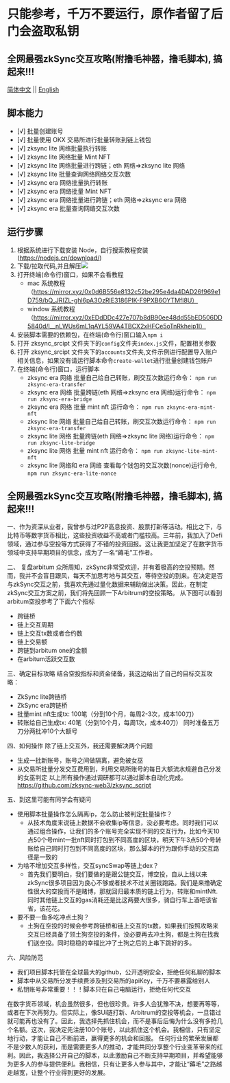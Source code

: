 # 只能参考，千万不要运行，原作者留了后门会盗取私钥

## 全网最强zkSync交互攻略(附撸毛神器，撸毛脚本), 搞起来!!!

<p align="left">
<a href="./README.md">简体中文</a> ||   <a href="./README.en.md">English</a>
</p>

## 脚本能力

- [√] 批量创建账号
- [√] 批量使用 OKX 交易所进行批量转账到链上钱包
- [√] zksync lite 网络批量执行转账
- [√] zksync lite 网络批量 Mint NFT
- [√] zksync lite 网络批量进行跨链；eth 网络=>zksync lite 网络
- [√] zksync lite 批量查询网络网络交互次数
- [√] zksync era 网络批量执行转账
- [√] zksync era 网络批量 Mint NFT
- [√] zksync era 网络批量进行跨链；eth 网络=>zksync era 网络
- [√] zksync era 批量查询网络交互次数

## 运行步骤

1. 根据系统进行下载安装 Node，自行搜索教程安装 (https://nodejs.cn/download/)
2. 下载/拉取代码,并且解压<img src="./pull_code.jpg"></img>
3. 打开终端(命令行)窗口，如果不会看教程
   - mac 系统教程（https://mirror.xyz/0x0d6B556e8132c52be295e4da4DAD26f969e1D759/bQ_JRIZL-ghl6pA3OzRlE3186PIK-F9PXB6OYTMfl8U）
   - window 系统教程（https://mirror.xyz/0xEDdDDc427e707b8dB90ee48dd55bED506DD5840d/l__nLWUs6mL1qAYL59VA4TBCX2xHFCe5oTnRkheip1I）
4. 安装脚本需要的依赖包，在终端(命令行)窗口输入`npm i`
5. 打开 zksync_srcipt 文件夹下的`config`文件夹`index.js`文件，配置相关参数
6. 打开 zksync_srcipt 文件夹下的`accounts`文件夹,文件示例进行配置导入账户相关信息，如果没有请运行脚本命令`create-wallet`进行批量创建钱包账户
7. 在终端(命令行)窗口，运行脚本
   - zksync era 网络 批量自己给自己转账，刷交互次数运行命令： `npm run zksync-era-transfer`
   - zksync era 网络 批量跨链(eth 网络=>zksync era 网络)运行命令： `npm run zksync-era-bridge`
   - zksync era 网络 批量 mint nft 运行命令： `npm run zksync-era-mint-nft`
   - zksync lite 网络 批量自己给自己转账，刷交互次数运行命令： `npm run zksync-era-transfer`
   - zksync lite 网络 批量跨链(eth 网络=>zksync lite 网络)运行命令： `npm run zksync-lite-bridge`
   - zksync lite 网络 批量 mint nft 运行命令： `npm run zksync-lite-mint-nft`
   - zksync lite 网络和 era 网络 查看每个钱包的交互次数(nonce)运行命令, `npm run zksync-era-lite-nonce`

## 全网最强zkSync交互攻略(附撸毛神器，撸毛脚本), 搞起来!!!

一、作为资深从业者，我曾参与过P2P高息投资、股票打新等活动。相比之下，与比特币等数字货币相比，这些投资收益不高或者门槛较高。三年前，我加入了Defi领域，通过参与空投等方式获得了不错的投资回报。这让我更加坚定了在数字货币领域中支持早期项目的信念，成为了一名“薅毛”工作者。

二、 复盘arbitum 众所周知，zkSync非常受欢迎，并有着极高的空投预期。然而，我并不会盲目跟风，每天不加思考地与其交互，等待空投的到来。在决定是否与zkSync交互之前，我喜欢先通过量化数据来辅助做出决策。因此，在制定zkSync交互方案之前，我们将先回顾一下Arbitrum的空投策略。 从下图可以看到arbitum空投参考了下面六个指标
   - 跨链桥
   - 链上交互周期
   - 链上交互tx数或者合约数
   - 链上交易额
   - 跨链到arbitum one的金额
   - 在arbitum活跃交互数

三、确定目标攻略 结合空投指标和资金储备，我这边给出了自己的目标交互攻略：
   - ZkSync lite跨链桥
   - ZkSync era跨链桥
   - 批量mint nft生成tx: 100笔（分到10个月，每周2-3次，成本100刀）
   - 转账给自己生成tx: 40笔（分到10个月，每周1次，成本40刀） 同时准备五万刀分两批冲10个大额号

四、如何操作 除了链上交互外，我还需要解决两个问题
   - 生成一批新账号，账号之间做隔离，避免被女巫
   - 从交易所批量分发交互费用到，利用交易所账号的每日大额流水规避自己分发的女巫判定
以上所有操作通过调研都可以通过脚本自动化完成。
https://github.com/zksync-web3/zksync_script

五、到这里可能有同学会有疑问
  - 使用脚本批量操作怎么隔离ip，怎么防止被判定批量操作？
      - 从技术角度来说链上数据不会收集ip等信息，没必要考虑。同时我们可以通过组合操作，让我们的多个账号完全实现不同的交互行为，比如今天10点50个号mint一批nft同时打包到不同高度的区块，明天下午3点50个号转账给自己同时打包到不同高度的区块，那么脚本的行为跟你手动的交互路径是一致的
  - 为啥不增加交互多样性，交互syncSwap等链上dex？
      - 首先我们要明白，我们要做的是跟公链交互，博空投，自从上线以来zkSync很多项目因为良心不够或者技术不过关圈钱跑路。我们是来撸确定性很大的空投而不是赌博，那就回归最本质的链上行为，转账和mintNft.同时其他链上交互的gas消耗还是比这两要大很多，骑自行车上酒吧该省省，该花花。
  - 要不要一鱼多吃冲点土狗？
      - 土狗在空投的时候会参考跨链桥和链上交互的tx数，如果我们按照攻略来交互已经具备了领土狗空投的条件，没必要再去冲土狗，都是土狗在找我们送空投。同时稳稳的幸福比冲了土狗之后的上串下跳好的多。

六、风险防范
   - 我们项目脚本托管在全球最大的github，公开透明安全，拒绝任何私聊的脚本
   - 脚本中从交易所分发手续费涉及到交易所的apiKey，千万不要暴露给别人
   - 私钥账号非常重要！！！脚本只在自己电脑运行，拒绝任何代交互


在数字货币领域，机会虽然很多，但也很珍贵。许多人会犹豫不决，想要再等等，或者在下次再努力。但实际上，像SUi链打新、Arbitrum的空投等机会，一旦错过就可能再也没有了。因此，我选择先抓住机会，而不是事后后悔为什么没有多抢几个名额。这次，我决定先注册100个账号，以此抓住这个机会。我相信，只有坚定地行动，才能让自己不断前进，赢得更多的机会和回报。
任何行业的繁荣发展都不是少数人的获利，而是需要更多人的推动，才能共同分享整个行业变革带来的红利。因此，我选择公开自己的脚本，以此激励自己不断支持早期项目，并希望能够为更多人的参与提供便利。我相信，只有让更多人参与其中，才能让“薅毛”之路越走越宽，让整个行业得到更好的发展。
